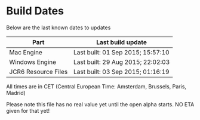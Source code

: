 # Build Dates

Below are the last known dates to updates

Part | Last build update
-----|-----
Mac Engine | Last built: 01 Sep 2015; 15:57:10
Windows Engine | Last built: 29 Aug 2015; 22:02:03
JCR6 Resource Files | Last built: 03 Sep 2015; 01:16:19
All times are in CET (Central European Time: Amsterdam, Brussels, Paris, Madrid)


Please note this file has no real value yet until the open alpha starts. NO ETA given for that yet!
